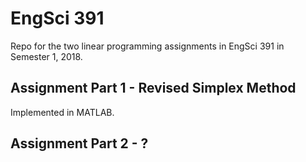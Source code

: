 # EngSci 391
Repo for the two linear programming assignments in EngSci 391 in Semester 1, 2018. 

## Assignment Part 1 - Revised Simplex Method
Implemented in MATLAB. 

## Assignment Part 2 - ?
